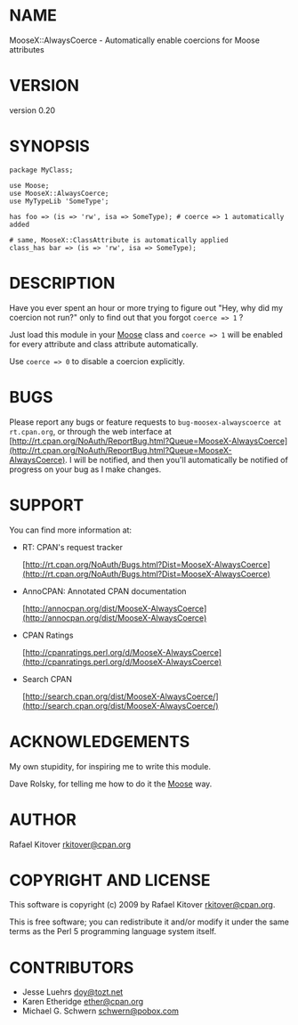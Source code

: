 # NAME

MooseX::AlwaysCoerce - Automatically enable coercions for Moose attributes

# VERSION

version 0.20

# SYNOPSIS

    package MyClass;

    use Moose;
    use MooseX::AlwaysCoerce;
    use MyTypeLib 'SomeType';

    has foo => (is => 'rw', isa => SomeType); # coerce => 1 automatically added

    # same, MooseX::ClassAttribute is automatically applied
    class_has bar => (is => 'rw', isa => SomeType);

# DESCRIPTION

Have you ever spent an hour or more trying to figure out "Hey, why did my
coercion not run?" only to find out that you forgot `coerce => 1` ?

Just load this module in your [Moose](http://search.cpan.org/perldoc?Moose) class and `coerce => 1` will be
enabled for every attribute and class attribute automatically.

Use `coerce => 0` to disable a coercion explicitly.

# BUGS

Please report any bugs or feature requests to `bug-moosex-alwayscoerce at rt.cpan.org`, or through
the web interface at [http://rt.cpan.org/NoAuth/ReportBug.html?Queue=MooseX-AlwaysCoerce](http://rt.cpan.org/NoAuth/ReportBug.html?Queue=MooseX-AlwaysCoerce).  I will be notified, and then you'll
automatically be notified of progress on your bug as I make changes.

# SUPPORT

You can find more information at:

- RT: CPAN's request tracker

    [http://rt.cpan.org/NoAuth/Bugs.html?Dist=MooseX-AlwaysCoerce](http://rt.cpan.org/NoAuth/Bugs.html?Dist=MooseX-AlwaysCoerce)

- AnnoCPAN: Annotated CPAN documentation

    [http://annocpan.org/dist/MooseX-AlwaysCoerce](http://annocpan.org/dist/MooseX-AlwaysCoerce)

- CPAN Ratings

    [http://cpanratings.perl.org/d/MooseX-AlwaysCoerce](http://cpanratings.perl.org/d/MooseX-AlwaysCoerce)

- Search CPAN

    [http://search.cpan.org/dist/MooseX-AlwaysCoerce/](http://search.cpan.org/dist/MooseX-AlwaysCoerce/)

# ACKNOWLEDGEMENTS

My own stupidity, for inspiring me to write this module.

Dave Rolsky, for telling me how to do it the [Moose](http://search.cpan.org/perldoc?Moose) way.

# AUTHOR

Rafael Kitover <rkitover@cpan.org>

# COPYRIGHT AND LICENSE

This software is copyright (c) 2009 by Rafael Kitover <rkitover@cpan.org>.

This is free software; you can redistribute it and/or modify it under
the same terms as the Perl 5 programming language system itself.

# CONTRIBUTORS

- Jesse Luehrs <doy@tozt.net>
- Karen Etheridge <ether@cpan.org>
- Michael G. Schwern <schwern@pobox.com>
